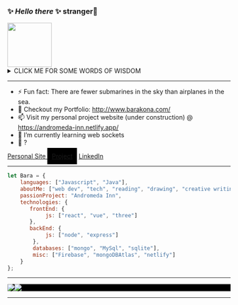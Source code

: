 ### ✨ _Hello there_ ✨ stranger👋
  <img style="height: 100px; width: 100px;" src="https://res.cloudinary.com/andromeda-inn/image/upload/v1637788763/Icons/circle_2_shjutw.svg"/>

<details><summary>CLICK ME FOR SOME WORDS OF WISDOM</summary>
<p>

```javascript
console.log("Some words of wisdom ;)")
```

</p>
</details>

<hr/>

- ⚡ Fun fact: There are fewer submarines in the sky than airplanes in the sea.
- 🔭 Checkout my Portfolio: http://www.barakona.com/
- 📫 Visit my personal project website (under construction) @ https://andromeda-inn.netlify.app/ 
- 🌱 I’m currently learning web sockets
- 🤔 ?

<div>
    <a href="http://www.barakona.com/"> Personal Site </a>
    <a style="padding:10px; background-color: black;" href="https://andromeda-inn.netlify.app/" target="_blank" rel="noreferrer">Project</a>
    <a href="https://www.linkedin.com/in/bara-kona/" target="_blank" rel="noreferrer">LinkedIn</a>
</div>
<hr/>

```javascript
let Bara = {
    languages: ["Javascript", "Java"],
    aboutMe: ["web dev", "tech", "reading", "drawing", "creative writing"],
    passionProject: "Andromeda Inn",
    technologies: {
       frontEnd: {
            js: ["react", "vue", "three"]
       },
       backEnd: {
            js: ["node", "express"]
        },
        databases: ["mongo", "MySql", "sqlite"],
        misc: ["Firebase", "mongoDBAtlas", "netlify"]
    }
};
```

<hr/>

<!--Github Stats-->
<div style="display:flex; background-color: black;">
  <a href="https://github.com/BaraKona">
    <img align="center"
      style="max-width: 300px"
      src="https://github-readme-stats.vercel.app/api/top-langs/?username=BaraKona&exclude_repo=Wordpress&theme=dracula"/>
  </a>
    <a href="https://github.com/BaraKona">
    <img align="center" style="max-width: 300px" src="https://github-readme-stats.vercel.app/api?username=BaraKona&theme=dracula"/>
  </a>
</div>

<hr style="color: red;"/>

<!--
**BaraKona/BaraKona** is a ✨ _special_ ✨ repository because its `README.md` (this file) appears on your GitHub profile.

Here are some ideas to get you started:

- 🔭 I’m currently working on ...
- 🌱 I’m currently learning ...
- 👯 I’m looking to collaborate on ...
- 🤔 I’m looking for help with ...
- 💬 Ask me about ...
- 📫 How to reach me: ...
- 😄 Pronouns: ...
- ⚡ Fun fact: ...
-->
